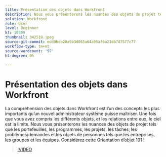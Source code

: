 ```yaml
---
title: Présentation des objets dans Workfront
description: Nous vous présenterons les nuances des objets de projet tels que les portefeuilles, les programmes, les projets, les tâches, les problèmes/demandes et les objets de personnes tels que les entreprises, les groupes et les équipes.
solution: Workfront
role: User
level: Beginner
kt: 10309
thumbnail: 342519.jpeg
source-git-commit: edd0bdb28a9b3d065a64a95af6a216b747577c77
workflow-type: tm+mt
source-wordcount: '97'
ht-degree: 0%

---
```


# Présentation des objets dans Workfront

La compréhension des objets dans Workfront est l’un des concepts les plus importants qu’un nouvel administrateur système puisse maîtriser. Une fois que vous avez compris les différents objets, et les relations entre eux, le ciel est la limite. Nous vous présenterons les nuances des objets de projet tels que les portefeuilles, les programmes, les projets, les tâches, les problèmes/demandes et les objets de personnes tels que les entreprises, les groupes et les équipes. Considérez cette Orientation d’objet 101 !

>[!VIDEO](https://video.tv.adobe.com/v/342519/?quality=12&learn=on)
